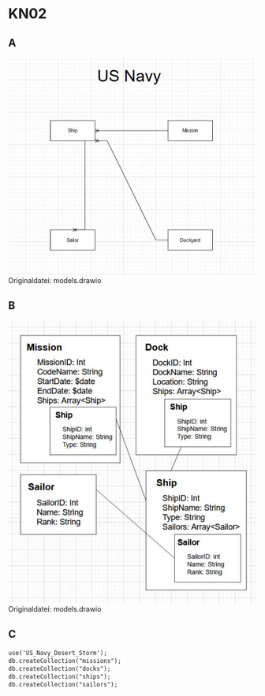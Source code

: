 # KN02

## A

![](Conceptual.JPG)
Originaldatei: models.drawio


## B

![](Logical.JPG)
Originaldatei: models.drawio


## C

```
use('US_Navy_Desert_Storm');
db.createCollection("missions");
db.createCollection("docks");
db.createCollection("ships");
db.createCollection("sailors");
```
